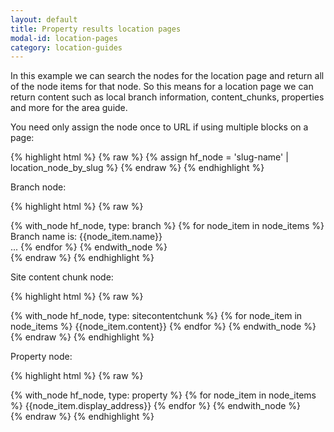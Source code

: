 ```yaml
---
layout: default
title: Property results location pages
modal-id: location-pages
category: location-guides
---
```

In this example we can search the nodes for the location page and return all of the node items for that node. So this means for a location page we can return content such as local branch information, content_chunks, properties and more for the area guide. 

You need only assign the node once to URL if using multiple blocks on a page:

{% highlight html %}
{% raw %}
{% assign hf_node = 'slug-name' | location_node_by_slug %}
{% endraw %}
{% endhighlight %}

Branch node:

{% highlight html %}
{% raw %}
<div class="node">
 {% with_node hf_node, type: branch %}
  {% for node_item in node_items %}
   Branch name is: {{node_item.name}}</br>
   ...
  {% endfor %}
 {% endwith_node %}
</div>
{% endraw %}
{% endhighlight %}

Site content chunk node:

{% highlight html %}
{% raw %}
<div class="node">
 {% with_node hf_node, type: sitecontentchunk %}
  {% for node_item in node_items %}
   {{node_item.content}}
  {% endfor %}
 {% endwith_node %}
</div>
{% endraw %}
{% endhighlight %}

Property node:

{% highlight html %}
{% raw %}
<div class="node">
 {% with_node hf_node, type: property %}
  {% for node_item in node_items %}
   {{node_item.display_address}}
  {% endfor %}
 {% endwith_node %}
</div>
{% endraw %}
{% endhighlight %}


